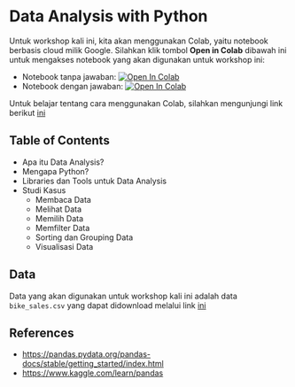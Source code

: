 # Data Analysis with Python

Untuk workshop kali ini, kita akan menggunakan Colab, yaitu notebook berbasis cloud milik Google. Silahkan klik tombol **Open in Colab** dibawah ini untuk mengakses notebook yang akan digunakan untuk workshop ini:

- Notebook tanpa jawaban: [![Open In Colab](https://colab.research.google.com/assets/colab-badge.svg)](https://colab.research.google.com/github/richardcsuwandi/ppsdcw2/blob/main/template_cw2.ipynb)
- Notebook dengan jawaban: [![Open In Colab](https://colab.research.google.com/assets/colab-badge.svg)](https://colab.research.google.com/github/richardcsuwandi/ppsdcw2/blob/main/demo_cw2.ipynb)

Untuk belajar tentang cara menggunakan Colab, silahkan mengunjungi link berikut [ini](https://colab.research.google.com/notebooks/welcome.ipynb?hl=id)

## Table of Contents
- Apa itu Data Analysis?
- Mengapa Python?
- Libraries dan Tools untuk Data Analysis
- Studi Kasus
  - Membaca Data
  - Melihat Data
  - Memilih Data
  - Memfilter Data
  - Sorting dan Grouping Data
  - Visualisasi Data

## Data
Data yang akan digunakan untuk workshop kali ini adalah data `bike_sales.csv` yang dapat didownload melalui link [ini](https://github.com/richardcsuwandi/ppsdcw2/blob/main/bike_sales.csv)

## References
- https://pandas.pydata.org/pandas-docs/stable/getting_started/index.html
- https://www.kaggle.com/learn/pandas
